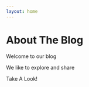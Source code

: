 ```yaml
---
layout: home
---
```

# About The Blog

Welcome to our blog

We like to explore and share

Take A Look!
